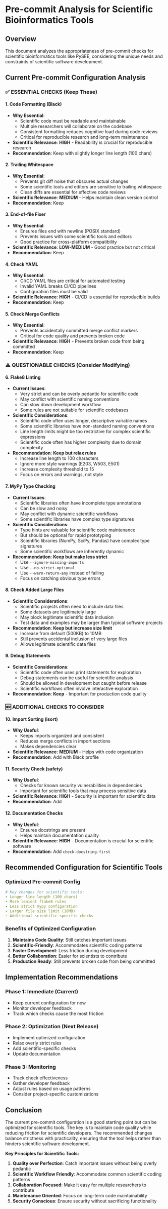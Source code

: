 # Pre-commit Analysis for Scientific Bioinformatics Tools

## Overview

This document analyzes the appropriateness of pre-commit checks for scientific bioinformatics tools like PySEE, considering the unique needs and constraints of scientific software development.

## Current Pre-commit Configuration Analysis

### ✅ **ESSENTIAL CHECKS (Keep These)**

#### 1. **Code Formatting (Black)**
- **Why Essential**:
  - Scientific code must be readable and maintainable
  - Multiple researchers will collaborate on the codebase
  - Consistent formatting reduces cognitive load during code reviews
  - Critical for reproducible research and long-term maintenance
- **Scientific Relevance**: **HIGH** - Readability is crucial for reproducible research
- **Recommendation**: Keep with slightly longer line length (100 chars)

#### 2. **Trailing Whitespace**
- **Why Essential**:
  - Prevents git diff noise that obscures actual changes
  - Some scientific tools and editors are sensitive to trailing whitespace
  - Clean diffs are essential for effective code reviews
- **Scientific Relevance**: **MEDIUM** - Helps maintain clean version control
- **Recommendation**: Keep

#### 3. **End-of-file Fixer**
- **Why Essential**:
  - Ensures files end with newline (POSIX standard)
  - Prevents issues with some scientific tools and editors
  - Good practice for cross-platform compatibility
- **Scientific Relevance**: **LOW-MEDIUM** - Good practice but not critical
- **Recommendation**: Keep

#### 4. **Check YAML**
- **Why Essential**:
  - CI/CD YAML files are critical for automated testing
  - Invalid YAML breaks CI/CD pipelines
  - Configuration files must be valid
- **Scientific Relevance**: **HIGH** - CI/CD is essential for reproducible builds
- **Recommendation**: Keep

#### 5. **Check Merge Conflicts**
- **Why Essential**:
  - Prevents accidentally committed merge conflict markers
  - Critical for code quality and prevents broken code
- **Scientific Relevance**: **HIGH** - Prevents broken code from being committed
- **Recommendation**: Keep

### ⚠️ **QUESTIONABLE CHECKS (Consider Modifying)**

#### 6. **Flake8 Linting**
- **Current Issues**:
  - Very strict and can be overly pedantic for scientific code
  - May conflict with scientific naming conventions
  - Can slow down development workflow
  - Some rules are not suitable for scientific codebases
- **Scientific Considerations**:
  - Scientific code often uses longer, descriptive variable names
  - Some scientific libraries have non-standard naming conventions
  - Line length limits might be too restrictive for complex scientific expressions
  - Scientific code often has higher complexity due to domain complexity
- **Recommendation**: **Keep but relax rules**
  - Increase line length to 100 characters
  - Ignore more style warnings (E203, W503, E501)
  - Increase complexity threshold to 15
  - Focus on errors and warnings, not style

#### 7. **MyPy Type Checking**
- **Current Issues**:
  - Scientific libraries often have incomplete type annotations
  - Can be slow and noisy
  - May conflict with dynamic scientific workflows
  - Some scientific libraries have complex type signatures
- **Scientific Considerations**:
  - Type hints are valuable for scientific code maintenance
  - But should be optional for rapid prototyping
  - Scientific libraries (NumPy, SciPy, Pandas) have complex type signatures
  - Some scientific workflows are inherently dynamic
- **Recommendation**: **Keep but make less strict**
  - Use `--ignore-missing-imports`
  - Use `--no-strict-optional`
  - Use `--warn-return-any` instead of failing
  - Focus on catching obvious type errors

#### 8. **Check Added Large Files**
- **Scientific Considerations**:
  - Scientific projects often need to include data files
  - Some datasets are legitimately large
  - May block legitimate scientific data inclusion
  - Test data and examples may be larger than typical software projects
- **Recommendation**: **Keep but increase size limit**
  - Increase from default (500KB) to 10MB
  - Still prevents accidental inclusion of very large files
  - Allows legitimate scientific data files

#### 9. **Debug Statements**
- **Scientific Considerations**:
  - Scientific code often uses print statements for exploration
  - Debug statements can be useful for scientific analysis
  - Should be allowed in development but caught before release
  - Scientific workflows often involve interactive exploration
- **Recommendation**: **Keep** - Important for production code quality

### 🆕 **ADDITIONAL CHECKS TO CONSIDER**

#### 10. **Import Sorting (isort)**
- **Why Useful**:
  - Keeps imports organized and consistent
  - Reduces merge conflicts in import sections
  - Makes dependencies clear
- **Scientific Relevance**: **MEDIUM** - Helps with code organization
- **Recommendation**: Add with Black profile

#### 11. **Security Check (safety)**
- **Why Useful**:
  - Checks for known security vulnerabilities in dependencies
  - Important for scientific tools that may process sensitive data
- **Scientific Relevance**: **HIGH** - Security is important for scientific data
- **Recommendation**: Add

#### 12. **Documentation Checks**
- **Why Useful**:
  - Ensures docstrings are present
  - Helps maintain documentation quality
- **Scientific Relevance**: **HIGH** - Documentation is crucial for scientific software
- **Recommendation**: Add `check-docstring-first`

## Recommended Configuration for Scientific Tools

### **Optimized Pre-commit Config**
```yaml
# Key changes for scientific tools:
- Longer line length (100 chars)
- More lenient flake8 rules
- Less strict mypy configuration
- Larger file size limit (10MB)
- Additional scientific-specific checks
```

### **Benefits of Optimized Configuration**
1. **Maintains Code Quality**: Still catches important issues
2. **Scientific-Friendly**: Accommodates scientific coding patterns
3. **Faster Development**: Less friction during development
4. **Better Collaboration**: Easier for scientists to contribute
5. **Production Ready**: Still prevents broken code from being committed

## Implementation Recommendations

### **Phase 1: Immediate (Current)**
- Keep current configuration for now
- Monitor developer feedback
- Track which checks cause the most friction

### **Phase 2: Optimization (Next Release)**
- Implement optimized configuration
- Relax overly strict rules
- Add scientific-specific checks
- Update documentation

### **Phase 3: Monitoring**
- Track check effectiveness
- Gather developer feedback
- Adjust rules based on usage patterns
- Consider project-specific customizations

## Conclusion

The current pre-commit configuration is a good starting point but can be optimized for scientific tools. The key is to maintain code quality while reducing friction for scientific developers. The recommended changes balance strictness with practicality, ensuring that the tool helps rather than hinders scientific software development.

**Key Principles for Scientific Tools:**
1. **Quality over Perfection**: Catch important issues without being overly pedantic
2. **Scientific Workflow Friendly**: Accommodate common scientific coding patterns
3. **Collaboration Focused**: Make it easy for multiple researchers to contribute
4. **Maintenance Oriented**: Focus on long-term code maintainability
5. **Security Conscious**: Ensure security without sacrificing functionality
